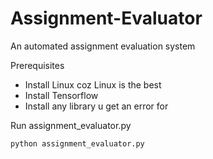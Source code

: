 # Assignment-Evaluator
An automated assignment evaluation system


Prerequisites

- Install Linux coz Linux is the best
- Install Tensorflow
- Install any library u get an error for

Run assignment_evaluator.py

`
    python assignment_evaluator.py
`